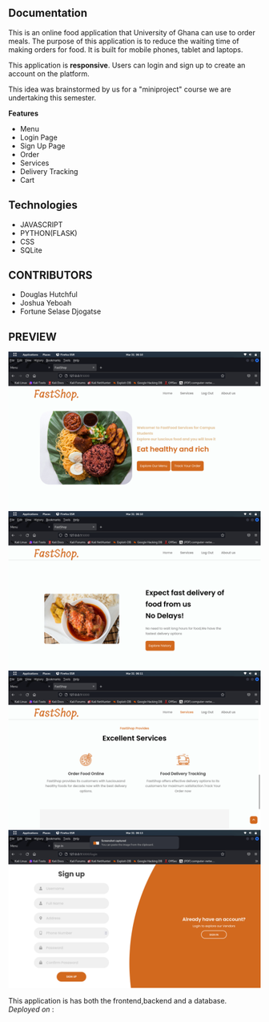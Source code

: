 
<h2> Documentation </h2>
This is an online food application that University 
of Ghana can use to order meals. The purpose of this application 
is to reduce the waiting time of making orders for food.
It is built for mobile phones, tablet and laptops.

This application is <b> responsive</b>. Users can login and sign up
to create an account on the platform.<br>

This idea was brainstormed by us for a "miniproject" course we are undertaking this
semester.<br>


<b> Features </b>
<ul>
<li> Menu </li>
<li> Login Page </li>
<li> Sign Up Page </li>
<li> Order </li>
<li> Services </li>
<li> Delivery Tracking </li>
<li> Cart </li>
</ul>

<h2><b>Technologies</b></h2>
<ul>
<li>JAVASCRIPT</li>
<li>PYTHON(FLASK)</li>
<li>CSS</li>
<li>SQLite </li>
</ul>

<h2> CONTRIBUTORS </h2>
<ul>
<li> Douglas Hutchful </li>
<li> Joshua Yeboah </li>
<li> Fortune Selase Djogatse </li>
</ul>

<h2> PREVIEW </h2>
<img src="Assets/Screenshot from 2023-03-31 06-10-40.png" alt="preview">
<img src="Assets/Screenshot from 2023-03-31 06-10-55.png" alt="preview">
<img src="Assets/Screenshot from 2023-03-31 06-11-04.png" alt="preview">
<img src="Assets/Screenshot from 2023-03-31 06-13-30.png" alt="preview">

This application is has both the frontend,backend and a database. <br>
<i>Deployed on </i> :
